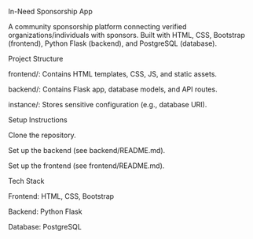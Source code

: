 In-Need Sponsorship App

A community sponsorship platform connecting verified organizations/individuals with sponsors. Built with HTML, CSS, Bootstrap (frontend), Python Flask (backend), and PostgreSQL (database).

Project Structure





frontend/: Contains HTML templates, CSS, JS, and static assets.



backend/: Contains Flask app, database models, and API routes.



instance/: Stores sensitive configuration (e.g., database URI).

Setup Instructions





Clone the repository.



Set up the backend (see backend/README.md).



Set up the frontend (see frontend/README.md).

Tech Stack





Frontend: HTML, CSS, Bootstrap



Backend: Python Flask



Database: PostgreSQL